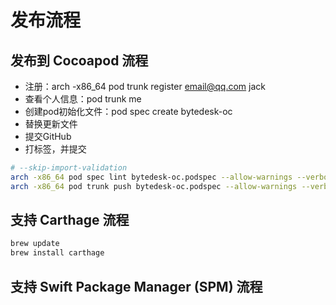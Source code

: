 # 发布流程

## 发布到 Cocoapod 流程

- 注册：arch -x86_64 pod trunk register <email@qq.com> jack
- 查看个人信息：pod trunk me
- 创建pod初始化文件：pod spec create bytedesk-oc
- 替换更新文件
- 提交GitHub
- 打标签，并提交

```bash
# --skip-import-validation
arch -x86_64 pod spec lint bytedesk-oc.podspec --allow-warnings --verbose
arch -x86_64 pod trunk push bytedesk-oc.podspec --allow-warnings --verbose
```

## 支持 Carthage 流程

```bash
brew update
brew install carthage
```

## 支持 Swift Package Manager (SPM) 流程
